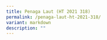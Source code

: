 ```yaml
---
title: Penaga Laut (HT 2021 318)
permalink: /penaga-laut-ht-2021-318/
variant: markdown
description: ""
---
```

